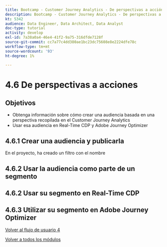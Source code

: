 ```yaml
---
title: Bootcamp - Customer Journey Analytics - De perspectivas a acción
description: Bootcamp - Customer Journey Analytics - De perspectivas a acción
kt: 5342
audience: Data Engineer, Data Architect, Data Analyst
doc-type: tutorial
activity: develop
exl-id: 7a38a0a4-46e4-41f2-9a75-316dfde7128f
source-git-commit: cc7a77c4dd380ae1bc23dc75608e8e2224dfe78c
workflow-type: tm+mt
source-wordcount: '93'
ht-degree: 1%

---
```


# 4.6 De perspectivas a acciones

## Objetivos

- Obtenga información sobre cómo crear una audiencia basada en una perspectiva recopilada en el Customer Journey Analytics
- Usar esa audiencia en Real-Time CDP y Adobe Journey Optimizer

## 4.6.1 Crear una audiencia y publicarla

En el proyecto, ha creado un filtro con el nombre

## 4.6.2 Usar la audiencia como parte de un segmento


## 4.6.2 Usar su segmento en Real-Time CDP

## 4.6.3 Utilizar su segmento en Adobe Journey Optimizer

[Volver al flujo de usuario 4](./uc4.md)

[Volver a todos los módulos](./../../overview.md)
